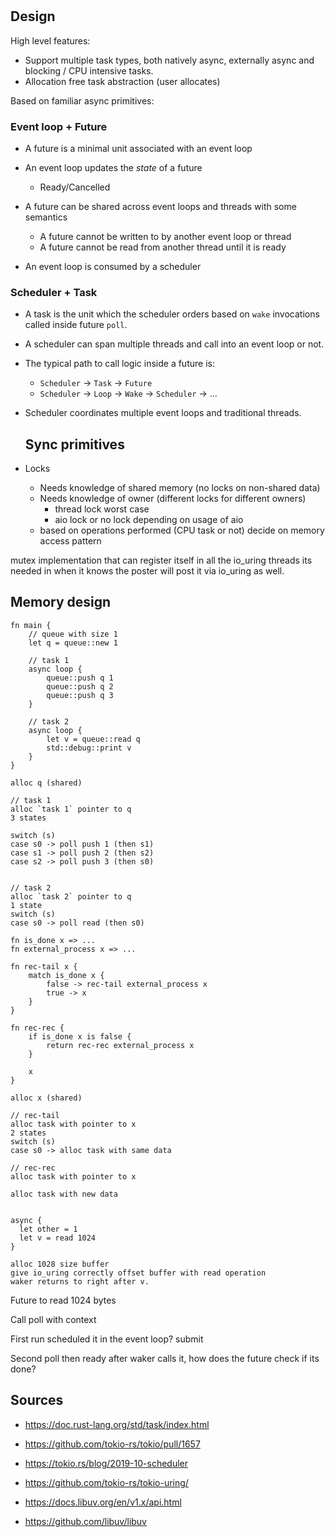 #

## Design

High level features:

- Support multiple task types, both natively async, externally async and blocking / CPU intensive tasks.
- Allocation free task abstraction (user allocates)

Based on familiar async primitives:

### Event loop + Future

- A future is a minimal unit associated with an event loop
- An event loop updates the *state* of a future
    * Ready/Cancelled
- A future can be shared across event loops and threads with some semantics
    * A future cannot be written to by another event loop or thread
    * A future cannot be read from another thread until it is ready

- An event loop is consumed by a scheduler

### Scheduler + Task

- A task is the unit which the scheduler orders based on `wake` invocations called inside future `poll`.
- A scheduler can span multiple threads and call into an event loop or not.
- The typical path to call logic inside a future is:
    * `Scheduler` -> `Task` -> `Future`
    * `Scheduler` -> `Loop` -> `Wake` -> `Scheduler` -> ...
- Scheduler coordinates multiple event loops and traditional threads.

    ## Sync primitives

- Locks
    * Needs knowledge of shared memory (no locks on non-shared data)
    * Needs knowledge of owner (different locks for different owners)
        * thread lock worst case
        * aio lock or no lock depending on usage of aio
    * based on operations performed (CPU task or not) decide on memory access pattern

mutex implementation that can register itself in all the io_uring threads its needed in
when it knows the poster will post it via io_uring as well.

## Memory design

```
fn main {
    // queue with size 1
    let q = queue::new 1
       
    // task 1
    async loop {
        queue::push q 1
        queue::push q 2
        queue::push q 3
    }
    
    // task 2
    async loop {
        let v = queue::read q
        std::debug::print v
    }
}

alloc q (shared)

// task 1
alloc `task 1` pointer to q
3 states

switch (s) 
case s0 -> poll push 1 (then s1)
case s1 -> poll push 2 (then s2)
case s2 -> poll push 3 (then s0)


// task 2
alloc `task 2` pointer to q
1 state
switch (s)
case s0 -> poll read (then s0)
```

``` 
fn is_done x => ...
fn external_process x => ...

fn rec-tail x {
    match is_done x {
        false -> rec-tail external_process x
        true -> x
    }
}

fn rec-rec {
    if is_done x is false {
        return rec-rec external_process x
    }
    
    x
}

alloc x (shared)

// rec-tail
alloc task with pointer to x
2 states
switch (s)
case s0 -> alloc task with same data 

// rec-rec
alloc task with pointer to x

alloc task with new data

```

```

async {
  let other = 1
  let v = read 1024
}

alloc 1028 size buffer
give io_uring correctly offset buffer with read operation
waker returns to right after v.

```

Future to read 1024 bytes

Call poll with context

First run scheduled it in the event loop? submit

Second poll then ready after waker calls it, how does the future check if its done?


## Sources

- https://doc.rust-lang.org/std/task/index.html
- https://github.com/tokio-rs/tokio/pull/1657
- https://tokio.rs/blog/2019-10-scheduler
- https://github.com/tokio-rs/tokio-uring/

- https://docs.libuv.org/en/v1.x/api.html
- https://github.com/libuv/libuv